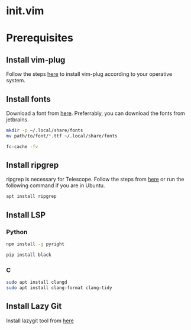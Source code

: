 # init.vim

# Prerequisites

## Install vim-plug

Follow the steps [here](https://github.com/junegunn/vim-plug) to install vim-plug according to your operative system.

## Install fonts

Download a font from [here](https://www.nerdfonts.com/font-downloads). Preferrably, you can download the fonts from jetbrains.

```sh
mkdir -p ~/.local/share/fonts
mv path/to/font/*.ttf ~/.local/share/fonts
```

```sh
fc-cache -fv
```

## Install ripgrep

ripgrep is necessary for Telescope. Follow the steps from [here](https://github.com/BurntSushi/ripgrep) or run the following command if you are in Ubuntu.

```sh
apt install ripgrep
```

## Install LSP

### Python

```sh
npm install -g pyright
```

```sh
pip install black
```

### C

```sh
sudo apt install clangd
sudo apt install clang-format clang-tidy
```

## Install Lazy Git

Install lazygit tool from [here](https://github.com/jesseduffield/lazygit)
